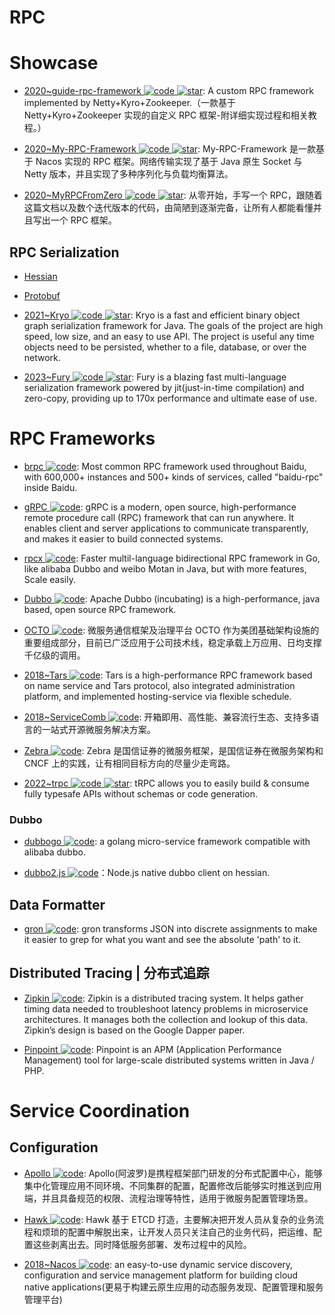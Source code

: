 # RPC

# Showcase

- [2020~guide-rpc-framework ![code](https://ng-tech.icu/assets/code.svg) ![star](https://img.shields.io/github/stars/Snailclimb/guide-rpc-framework)](https://github.com/Snailclimb/guide-rpc-framework): A custom RPC framework implemented by Netty+Kyro+Zookeeper.（一款基于 Netty+Kyro+Zookeeper 实现的自定义 RPC 框架-附详细实现过程和相关教程。）

- [2020~My-RPC-Framework ![code](https://ng-tech.icu/assets/code.svg) ![star](https://img.shields.io/github/stars/CN-GuoZiyang/My-RPC-Framework)](https://github.com/CN-GuoZiyang/My-RPC-Framework): My-RPC-Framework 是一款基于 Nacos 实现的 RPC 框架。网络传输实现了基于 Java 原生 Socket 与 Netty 版本，并且实现了多种序列化与负载均衡算法。

- [2020~MyRPCFromZero ![code](https://ng-tech.icu/assets/code.svg) ![star](https://img.shields.io/github/stars/he2121/MyRPCFromZero)](https://github.com/he2121/MyRPCFromZero): 从零开始，手写一个 RPC，跟随着这篇文档以及数个迭代版本的代码，由简陋到逐渐完备，让所有人都能看懂并且写出一个 RPC 框架。

## RPC Serialization

- [Hessian]()

- [Protobuf]()

- [2021~Kryo ![code](https://ng-tech.icu/assets/code.svg) ![star](https://img.shields.io/github/stars/EsotericSoftware/kryo)](https://github.com/EsotericSoftware/kryo): Kryo is a fast and efficient binary object graph serialization framework for Java. The goals of the project are high speed, low size, and an easy to use API. The project is useful any time objects need to be persisted, whether to a file, database, or over the network.

- [2023~Fury ![code](https://ng-tech.icu/assets/code.svg) ![star](https://img.shields.io/github/stars/alipay/fury)](https://github.com/alipay/fury): Fury is a blazing fast multi-language serialization framework powered by jit(just-in-time compilation) and zero-copy, providing up to 170x performance and ultimate ease of use.

# RPC Frameworks

- [brpc ![code](https://ng-tech.icu/assets/code.svg)](https://github.com/brpc/brpc): Most common RPC framework used throughout Baidu, with 600,000+ instances and 500+ kinds of services, called "baidu-rpc" inside Baidu.

- [gRPC ![code](https://ng-tech.icu/assets/code.svg)](https://grpc.io/docs/guides/): gRPC is a modern, open source, high-performance remote procedure call (RPC) framework that can run anywhere. It enables client and server applications to communicate transparently, and makes it easier to build connected systems.

- [rpcx ![code](https://ng-tech.icu/assets/code.svg)](https://github.com/smallnest/rpcx): Faster multil-language bidirectional RPC framework in Go, like alibaba Dubbo and weibo Motan in Java, but with more features, Scale easily.

- [Dubbo ![code](https://ng-tech.icu/assets/code.svg)](https://github.com/apache/incubator-dubbo): Apache Dubbo (incubating) is a high-performance, java based, open source RPC framework.

- [OCTO ![code](https://ng-tech.icu/assets/code.svg)](https://github.com/Meituan-Dianping/octo-rpc): 微服务通信框架及治理平台 OCTO 作为美团基础架构设施的重要组成部分，目前已广泛应用于公司技术线，稳定承载上万应用、日均支撑千亿级的调用。

- [2018~Tars ![code](https://ng-tech.icu/assets/code.svg)](https://github.com/TarsCloud/Tars): Tars is a high-performance RPC framework based on name service and Tars protocol, also integrated administration platform, and implemented hosting-service via flexible schedule.

- [2018~ServiceComb ![code](https://ng-tech.icu/assets/code.svg)](http://servicecomb.apache.org/cn/): 开箱即用、高性能、兼容流行生态、支持多语言的一站式开源微服务解决方案。

- [Zebra ![code](https://ng-tech.icu/assets/code.svg)](https://gitee.com/gszebra/zebra): Zebra 是国信证券的微服务框架，是国信证券在微服务架构和 CNCF 上的实践，让有相同目标方向的尽量少走弯路。

- [2022~trpc ![code](https://ng-tech.icu/assets/code.svg) ![star](https://img.shields.io/github/stars/trpc/trpc)](https://github.com/trpc/trpc): tRPC allows you to easily build & consume fully typesafe APIs without schemas or code generation.

### Dubbo

- [dubbogo ![code](https://ng-tech.icu/assets/code.svg)](https://github.com/AlexStocks/dubbogo): a golang micro-service framework compatible with alibaba dubbo.

- [dubbo2.js ![code](https://ng-tech.icu/assets/code.svg)](https://github.com/dubbo/dubbo2.js)：Node.js native dubbo client on hessian.

## Data Formatter

- [gron ![code](https://ng-tech.icu/assets/code.svg)](https://github.com/tomnomnom/gron): gron transforms JSON into discrete assignments to make it easier to grep for what you want and see the absolute 'path' to it.

## Distributed Tracing | 分布式追踪

- [Zipkin ![code](https://ng-tech.icu/assets/code.svg)](https://github.com/openzipkin/zipkin): Zipkin is a distributed tracing system. It helps gather timing data needed to troubleshoot latency problems in microservice architectures. It manages both the collection and lookup of this data. Zipkin’s design is based on the Google Dapper paper.

- [Pinpoint ![code](https://ng-tech.icu/assets/code.svg)](http://naver.github.io/pinpoint/): Pinpoint is an APM (Application Performance Management) tool for large-scale distributed systems written in Java / PHP.

# Service Coordination

## Configuration

- [Apollo ![code](https://ng-tech.icu/assets/code.svg)](https://github.com/ctripcorp/apollo): Apollo(阿波罗)是携程框架部门研发的分布式配置中心，能够集中化管理应用不同环境、不同集群的配置，配置修改后能够实时推送到应用端，并且具备规范的权限、流程治理等特性，适用于微服务配置管理场景。

- [Hawk ![code](https://ng-tech.icu/assets/code.svg)](https://parg.co/Uv4): Hawk 基于 ETCD 打造，主要解决把开发人员从复杂的业务流程和烦琐的配置中解脱出来，让开发人员只关注自己的业务代码，把运维、配置这些剥离出去。同时降低服务部署、发布过程中的风险。

- [2018~Nacos ![code](https://ng-tech.icu/assets/code.svg)](https://github.com/alibaba/nacos): an easy-to-use dynamic service discovery, configuration and service management platform for building cloud native applications(更易于构建云原生应用的动态服务发现、配置管理和服务管理平台)
